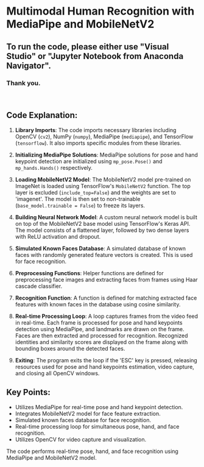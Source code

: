 # Multimodal Human Recognition with MediaPipe and MobileNetV2

## To run the code, please either use "Visual Studio" or "Jupyter Notebook from Anaconda Navigator".

### Thank you.

<br>

## Code Explanation:

1. **Library Imports**: The code imports necessary libraries including OpenCV (`cv2`), NumPy (`numpy`), MediaPipe (`mediapipe`), and TensorFlow (`tensorflow`). It also imports specific modules from these libraries.

2. **Initializing MediaPipe Solutions**: MediaPipe solutions for pose and hand keypoint detection are initialized using `mp_pose.Pose()` and `mp_hands.Hands()` respectively.

3. **Loading MobileNetV2 Model**: The MobileNetV2 model pre-trained on ImageNet is loaded using TensorFlow's `MobileNetV2` function. The top layer is excluded (`include_top=False`) and the weights are set to 'imagenet'. The model is then set to non-trainable (`base_model.trainable = False`) to freeze its layers.

4. **Building Neural Network Model**: A custom neural network model is built on top of the MobileNetV2 base model using TensorFlow's Keras API. The model consists of a flattened layer, followed by two dense layers with ReLU activation and dropout.

5. **Simulated Known Faces Database**: A simulated database of known faces with randomly generated feature vectors is created. This is used for face recognition.

6. **Preprocessing Functions**: Helper functions are defined for preprocessing face images and extracting faces from frames using Haar cascade classifier.

7. **Recognition Function**: A function is defined for matching extracted face features with known faces in the database using cosine similarity.

8. **Real-time Processing Loop**: A loop captures frames from the video feed in real-time. Each frame is processed for pose and hand keypoints detection using MediaPipe, and landmarks are drawn on the frame. Faces are then extracted and processed for recognition. Recognized identities and similarity scores are displayed on the frame along with bounding boxes around the detected faces.

9. **Exiting**: The program exits the loop if the 'ESC' key is pressed, releasing resources used for pose and hand keypoints estimation, video capture, and closing all OpenCV windows.

## Key Points:
- Utilizes MediaPipe for real-time pose and hand keypoint detection.
- Integrates MobileNetV2 model for face feature extraction.
- Simulated known faces database for face recognition.
- Real-time processing loop for simultaneous pose, hand, and face recognition.
- Utilizes OpenCV for video capture and visualization.

The code performs real-time pose, hand, and face recognition using MediaPipe and MobileNetV2 model.
